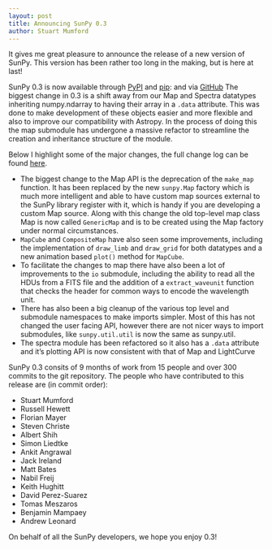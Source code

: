 ```yaml
---
layout: post
title: Announcing SunPy 0.3
author: Stuart Mumford
---
```

It gives me great pleasure to announce the release of a new version of SunPy. 
This version has been rather too long in the making, but is here at last!

SunPy 0.3 is now available through [PyPI](https://pypi.python.org/pypi/sunpy) and [pip](https://pypi.python.org/pypi/sunpy):  and via [GitHub](https://github.com/sunpy/sunpy/releases/tag/v0.3.0)
The biggest change in 0.3 is a shift away from our Map and Spectra datatypes inheriting numpy.ndarray to having their array in a `.data` attribute. This was done to make development of these objects easier and more flexible and also to improve our compatibility with Astropy. In the process of doing this the map submodule has undergone a massive refactor to streamline the creation and inheritance structure of the module.

Below I highlight some of the major changes, the full change log can be found [here](https://github.com/sunpy/sunpy/blob/stable/RELEASE.txt).

* The biggest change to the Map API is the deprecation of the `make_map` function. It has been replaced by the new `sunpy.Map` factory which is much more intelligent and able to have custom map sources external to the SunPy library register with it, which is handy if you are developing a custom Map source. Along with this change the old top-level map class Map is now called `GenericMap` and is to be created using the Map factory under normal circumstances.
* `MapCube` and `CompositeMap` have also seen some improvements, including the implementation of `draw_limb` and `draw_grid` for both datatypes and a new animation based `plot()` method for `MapCube`.
* To facilitate the changes to map there have also been a lot of improvements to the `io` submodule, including the ability to read all the HDUs from a FITS file and the addition of a `extract_waveunit` function that checks the header for common ways to encode the wavelength unit.
* There has also been a big cleanup of the various top level and submodule namespaces to make imports simpler. Most of this has not changed the user facing API, however there are not nicer ways to import submodules, like `sunpy.util.util` is now the same as sunpy.util.
* The spectra module has been refactored so it also has a `.data` attribute and it’s plotting API is now consistent with that of Map and LightCurve

SunPy 0.3 consits of 9 months of work from 15 people and over 300 commits to the git repository. The people who have contributed to this release are (in commit order):

* Stuart Mumford
* Russell Hewett
* Florian Mayer
* Steven Christe
* Albert Shih
* Simon Liedtke
* Ankit Angrawal
* Jack Ireland
* Matt Bates
* Nabil Freij
* Keith Hughitt
* David Perez-Suarez
* Tomas Meszaros
* Benjamin Mampaey
* Andrew Leonard

On behalf of all the SunPy developers, we hope you enjoy 0.3!

